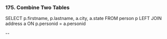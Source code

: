 ### 175. Combine Two Tables
SELECT p.firstname, p.lastname, a.city, a.state
FROM person p 
LEFT JOIN address a
ON p.personid = a.personid

--